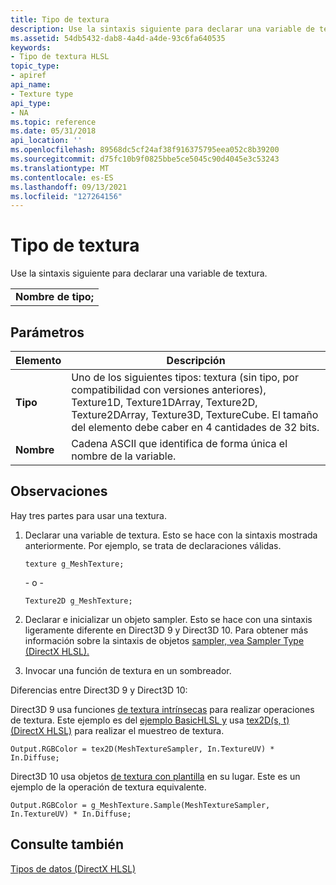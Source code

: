 ```yaml
---
title: Tipo de textura
description: Use la sintaxis siguiente para declarar una variable de textura.
ms.assetid: 54db5432-dab8-4a4d-a4de-93c6fa640535
keywords:
- Tipo de textura HLSL
topic_type:
- apiref
api_name:
- Texture type
api_type:
- NA
ms.topic: reference
ms.date: 05/31/2018
api_location: ''
ms.openlocfilehash: 89568dc5cf24af38f916375795eea052c8b39200
ms.sourcegitcommit: d75fc10b9f0825bbe5ce5045c90d4045e3c53243
ms.translationtype: MT
ms.contentlocale: es-ES
ms.lasthandoff: 09/13/2021
ms.locfileid: "127264156"
---
```

# <a name="texture-type"></a>Tipo de textura

Use la sintaxis siguiente para declarar una variable de textura.

|                |
|----------------|
| **Nombre de tipo;** |

## <a name="parameters"></a>Parámetros
| Elemento                                                                                     | Descripción                                                                                                                                                                                                              |
|------------------------------------------------------------------------------------------|--------------------------------------------------------------------------------------------------------------------------------------------------------------------------------------------------------------------------|
| <span id="Type"></span><span id="type"></span><span id="TYPE"></span>**Tipo**<br/> | Uno de los siguientes tipos: textura (sin tipo, por compatibilidad con versiones anteriores), Texture1D, Texture1DArray, Texture2D, Texture2DArray, Texture3D, TextureCube. El tamaño del elemento debe caber en 4 cantidades de 32 bits.<br/> |
| <span id="Name"></span><span id="name"></span><span id="NAME"></span>**Nombre**<br/> | Cadena ASCII que identifica de forma única el nombre de la variable.<br/>                                                                                                                                                   |
## <a name="remarks"></a>Observaciones

Hay tres partes para usar una textura.

1.  Declarar una variable de textura. Esto se hace con la sintaxis mostrada anteriormente. Por ejemplo, se trata de declaraciones válidas.

    ```
    texture g_MeshTexture;
    ```

    \- o -

    ```
    Texture2D g_MeshTexture;
    ```

2.  Declarar e inicializar un objeto sampler. Esto se hace con una sintaxis ligeramente diferente en Direct3D 9 y Direct3D 10. Para obtener más información sobre la sintaxis de objetos [sampler, vea Sampler Type (DirectX HLSL).](dx-graphics-hlsl-sampler.md)
3.  Invocar una función de textura en un sombreador.

Diferencias entre Direct3D 9 y Direct3D 10:

Direct3D 9 usa funciones [de textura intrínsecas](dx-graphics-hlsl-intrinsic-functions.md) para realizar operaciones de textura. Este ejemplo es del [ejemplo BasicHLSL y](/previous-versions/windows/desktop/bb153287(v%3Dvs.85)) usa [tex2D(s, t) (DirectX HLSL)](dx-graphics-hlsl-tex2d.md) para realizar el muestreo de textura.

<code>Output.RGBColor = tex2D(MeshTextureSampler, In.TextureUV) * In.Diffuse;</code>

Direct3D 10 usa objetos [de textura con plantilla](dx-graphics-hlsl-to-type.md) en su lugar. Este es un ejemplo de la operación de textura equivalente.

<code>Output.RGBColor = g_MeshTexture.Sample(MeshTextureSampler, In.TextureUV) * In.Diffuse;</code>

## <a name="see-also"></a>Consulte también

[Tipos de datos (DirectX HLSL)](dx-graphics-hlsl-data-types.md)
